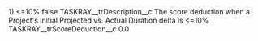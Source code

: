 <?xml version="1.0" encoding="UTF-8"?>
<CustomMetadata xmlns="http://soap.sforce.com/2006/04/metadata" xmlns:xsi="http://www.w3.org/2001/XMLSchema-instance" xmlns:xsd="http://www.w3.org/2001/XMLSchema">
    <label>1) &lt;=10%</label>
    <protected>false</protected>
    <values>
        <field>TASKRAY__trDescription__c</field>
        <value xsi:type="xsd:string">The score deduction when a Project&apos;s Initial Projected vs. Actual Duration delta is &lt;=10%</value>
    </values>
    <values>
        <field>TASKRAY__trScoreDeduction__c</field>
        <value xsi:type="xsd:double">0.0</value>
    </values>
</CustomMetadata>
